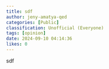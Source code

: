 ```yaml
---
title: sdf
author: jeny-amatya-qed
categories: [Public]
classification: Unofficial (Everyone)
tags: [opinion]
date: 2024-09-10 04:14:36 
likes: 0
---
```


sdf
